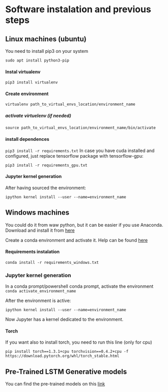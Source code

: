 # Software instalation and previous steps

## Linux machines (ubuntu)
You need to install pip3 on your system

```sudo apt install python3-pip```
#### Instal virtualenv

```pip3 install virtualenv```
#### Create environment

```virtualenv path_to_virtual_envs_location/environment_name```
##### activate virtuelenv (if needed)

```source path_to_virtual_envs_location/environment_name/bin/activate```
#### install dependences

```pip3 install -r requirements.txt```
In case you have cuda installed and configured, just replace tensorflow package with tensorflow-gpu:

```pip3 install -r requirements_gpu.txt```
#### Jupyter kernel generation
After having sourced the environment:

```ipython kernel install --user --name=environment_name```


## Windows machines

You could do it from waw python, but it can be easier if you use Anaconda. Download and install it from [here](https://www.anaconda.com/distribution/)

Create a conda environment and activate it. Help can be found [here](https://towardsdatascience.com/a-guide-to-conda-environments-bc6180fc533)

#### Requirements instalation

```conda install -r requirements_windows.txt```


### Jupyter kernel generation

In a conda prompt/powershell conda prompt, activate the environment
```conda activate_environment_name```

After the environment is active:

```ipython kernel install --user --name=environment_name```

Now Jupyter has a kernel dedicated to the environment.

#### Torch
If you want also to install torch, you need to run this line (only for cpu)

```pip install torch==1.3.1+cpu torchvision==0.4.2+cpu -f https://download.pytorch.org/whl/torch_stable.html```



## Pre-Trained LSTM Generative models

You can find the pre-trained models on this [link](https://drive.google.com/open?id=17uoesn_W1MwqIPonfmVGnD5qu0LfXh00)